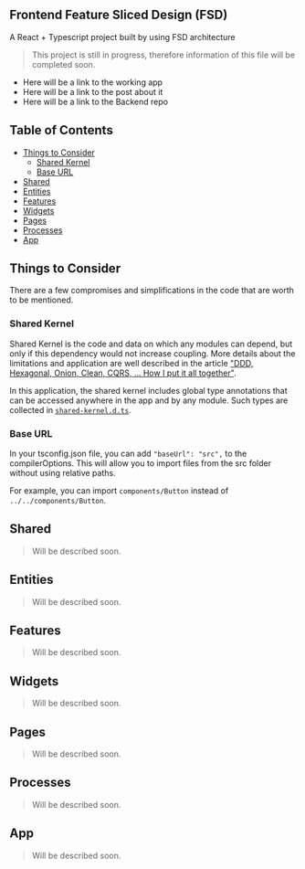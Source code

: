 ## Frontend Feature Sliced Design (FSD)

A React + Typescript project built by using FSD architecture

> This project is still in progress, therefore information of this file will be completed soon.

- Here will be a link to the working app
- Here will be a link to the post about it
- Here will be a link to the Backend repo

## Table of Contents

- [Things to Consider](#things-to-consider)
    - [Shared Kernel](#shared-kernel)
    - [Base URL](#base-url)
- [Shared](#shared)
- [Entities](#entities)
- [Features](#features)
- [Widgets](#widgets)
- [Pages](#pages)
- [Processes](#processes)
- [App](#app)

<a name="things-to-consider"></a>

## Things to Consider

There are a few compromises and simplifications in the code that are worth to be mentioned.

<a name="shared-kernel"></a>

### Shared Kernel

Shared Kernel is the code and data on which any modules can depend, but only if this dependency would not increase
coupling. More details about the limitations and application are well described in the article ["DDD, Hexagonal, Onion,
Clean, CQRS, ... How I put it all together"](https://herbertograca.com/2017/11/16/explicit-architecture-01-ddd-hexagonal-onion-clean-cqrs-how-i-put-it-all-together/).

In this application, the shared kernel includes global type annotations that can be accessed anywhere in the app and by
any module. Such types are collected
in [`shared-kernel.d.ts`](https://github.com/nnniyaz/blog/blob/master/src/shared-kernel.d.ts).

<a name="base-url"></a>

### Base URL

In your tsconfig.json file, you can add `"baseUrl": "src",` to the compilerOptions. This will allow you to import files
from the src folder without using relative paths.

For example, you can import `components/Button` instead of `../../components/Button`.

## Shared

> Will be described soon.

## Entities

> Will be described soon.

## Features

> Will be described soon.

## Widgets

> Will be described soon.

## Pages

> Will be described soon.

## Processes

> Will be described soon.

## App

> Will be described soon.
